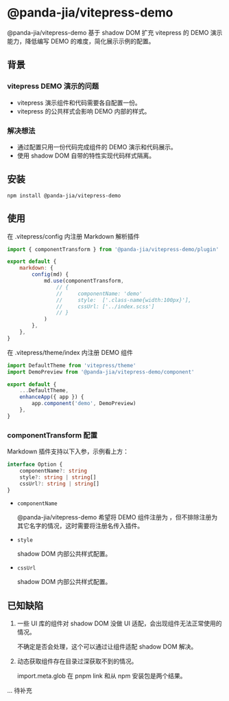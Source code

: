 # @panda-jia/vitepress-demo

@panda-jia/vitepress-demo 基于 shadow DOM 扩充 vitepress 的 DEMO 演示能力，降低编写 DEMO 的难度，简化展示示例的配置。

## 背景

### vitepress DEMO 演示的问题

-   vitepress 演示组件和代码需要各自配置一份。
-   vitepress 的公共样式会影响 DEMO 内部的样式。

### 解决想法

-   通过配置只用一份代码完成组件的 DEMO 演示和代码展示。
-   使用 shadow DOM 自带的特性实现代码样式隔离。

## 安装

```shell
npm install @panda-jia/vitepress-demo
```

## 使用

在 .vitepress/config 内注册 Markdown 解析插件

```JavaScript
import { componentTransform } from '@panda-jia/vitepress-demo/plugin'

export default {
    markdown: {
        config(md) {
            md.use(componentTransform,
                // {
                //     componentName: 'demo'
                //     style:  ['.class-name{width:100px}'],
                //     cssUrl: ['../index.scss']
                // }
            )
        },
    },
}
```

在 .vitepress/theme/index 内注册 DEMO 组件

```JavaScript
import DefaultTheme from 'vitepress/theme'
import DemoPreview from '@panda-jia/vitepress-demo/component'

export default {
    ...DefaultTheme,
    enhanceApp({ app }) {
        app.component('demo', DemoPreview)
    },
}
```

### componentTransform 配置

Markdown 插件支持以下入参，示例看上方：

```Typescript
interface Option {
    componentName?: string
    style?: string | string[]
    cssUrl?: string | string[]
}
```

-   `componentName`

    @panda-jia/vitepress-demo 希望将 DEMO 组件注册为 <demo></demo>，但不排除注册为其它名字的情况，这时需要将注册名传入插件。

-   `style`

    shadow DOM 内部公共样式配置。

-   `cssUrl`

    shadow DOM 内部公共样式配置。

## 已知缺陷

1.  一些 UI 库的组件对 shadow DOM 没做 UI 适配，会出现组件无法正常使用的情况。

    不确定是否会处理，这个可以通过让组件适配 shadow DOM 解决。

2.  动态获取组件存在目录过深获取不到的情况。

    import.meta.glob 在 pnpm link 和从 npm 安装包是两个结果。

... 待补充

